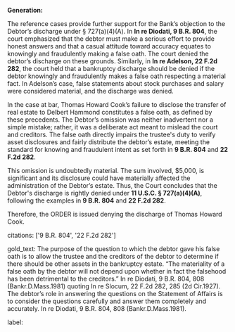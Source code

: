 **Generation:**

The reference cases provide further support for the Bank’s objection to the Debtor’s discharge under § 727(a)(4)(A). In **In re Diodati, 9 B.R. 804**, the court emphasized that the debtor must make a serious effort to provide honest answers and that a casual attitude toward accuracy equates to knowingly and fraudulently making a false oath. The court denied the debtor’s discharge on these grounds. Similarly, in **In re Adelson, 22 F.2d 282**, the court held that a bankruptcy discharge should be denied if the debtor knowingly and fraudulently makes a false oath respecting a material fact. In Adelson’s case, false statements about stock purchases and salary were considered material, and the discharge was denied.

In the case at bar, Thomas Howard Cook’s failure to disclose the transfer of real estate to Delbert Hammond constitutes a false oath, as defined by these precedents. The Debtor’s omission was neither inadvertent nor a simple mistake; rather, it was a deliberate act meant to mislead the court and creditors. The false oath directly impairs the trustee's duty to verify asset disclosures and fairly distribute the debtor’s estate, meeting the standard for knowing and fraudulent intent as set forth in **9 B.R. 804** and **22 F.2d 282**.

This omission is undoubtedly material. The sum involved, $5,000, is significant and its disclosure could have materially affected the administration of the Debtor’s estate. Thus, the Court concludes that the Debtor's discharge is rightly denied under **11 U.S.C. § 727(a)(4)(A)**, following the examples in **9 B.R. 804** and **22 F.2d 282**.

Therefore, the ORDER is issued denying the discharge of Thomas Howard Cook.

citations: ['9 B.R. 804', '22 F.2d 282']

gold_text: The purpose of the question to which the debtor gave his false oath is to allow the trustee and the creditors of the debtor to determine if there should be other assets in the bankruptcy estate. “The materiality of a false oath by the debtor will not depend upon whether in fact the falsehood has been detrimental to the creditors.” In re Diodati, 9 B.R. 804, 808 (Bankr.D.Mass.1981) quoting In re Slocum, 22 F.2d 282, 285 (2d Cir.1927). The debtor’s role in answering the questions on the Statement of Affairs is to consider the questions carefully and answer them completely and accurately. In re Diodati, 9 B.R. 804, 808 (Bankr.D.Mass.1981).

label: 